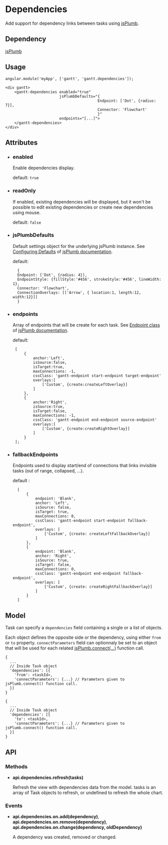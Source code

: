 # Dependencies

Add support for dependency links between tasks using [jsPlumb](https://jsplumbtoolkit.com/).

## Dependency

[jsPlumb](https://jsplumbtoolkit.com/)

## Usage

    angular.module('myApp', ['gantt', 'gantt.dependencies']);

<!-- -->

    <div gantt>
        <gantt-dependencies enabled="true"
                            jsPlumbDefaults="{
                                             Endpoint: ['Dot', {radius: 7}],
                                             Connector: 'Flowchart'
                                             }"
                            endpoints="[...]">
        </gantt-dependencies>
    </div>


## Attributes

- ### enabled

    Enable dependencies display.

    default: `true`

- ### readOnly

    If enabled, existing dependencies will be displayed, but it won't be possible to edit existing dependencies or 
    create new dependencies using mouse.
    
    default: `false`

- ### jsPlumbDefaults

    Default settings object for the underlying jsPlumb instance. See 
    [Configuring Defaults](https://jsplumbtoolkit.com/community/doc/defaults.html) of 
    [jsPlumb documentation](https://jsplumbtoolkit.com/community/doc/home.html).
    
    default: 

        {
        Endpoint: ['Dot', {radius: 4}],
        EndpointStyle: {fillStyle:'#456', strokeStyle:'#456', lineWidth: 1},
        Connector: 'Flowchart',
        ConnectionOverlays: [['Arrow', { location:1, length:12, width:12}]]
        }

- ### endpoints

    Array of endpoints that will be create for each task. See
    [Endpoint class](https://jsplumbtoolkit.com/community/apidocs/classes/Endpoint.html) of 
    [jsPlumb documentation](https://jsplumbtoolkit.com/community/doc/home.html).

    default:

       [
           {
               anchor:'Left',
               isSource:false,
               isTarget:true,
               maxConnections: -1,
               cssClass: 'gantt-endpoint start-endpoint target-endpoint'
               overlays:[
                   ['Custom', {create:createLeftOverlay}]
               ]
           },
           {
               anchor:'Right',
               isSource:true,
               isTarget:false,
               maxConnections: -1,
               cssClass: 'gantt-endpoint end-endpoint source-endpoint'
               overlays:[
                   ['Custom', {create:createRightOverlay}]
               ]
           }
       ];

- ### fallbackEndpoints

    Endpoints used to display start/end of connections that links invisible tasks (out of range, collapsed, ...).
    
    default : 

        [
            {
                endpoint: 'Blank',
                anchor: 'Left',
                isSource: false,
                isTarget: true,
                maxConnections: 0,
                cssClass: 'gantt-endpoint start-endpoint fallback-endpoint',
                overlays: [
                    ['Custom', {create: createLeftFallbackOverlay}]
                ]
            },
            {
                endpoint: 'Blank',
                anchor: 'Right',
                isSource: true,
                isTarget: false,
                maxConnections: 0,
                cssClass: 'gantt-endpoint end-endpoint fallback-endpoint',
                overlays: [
                    ['Custom', {create: createRightFallbackOverlay}]
                ]
            }
        ]



## Model

Task can specify a `dependencies` field containing a single or a list of objects.

Each object defines the opposite side or the dependency, using either `from` or `to` property. `connectParameters` field
can optionnaly be set to an object that will be used for each related 
[jsPlumb.connect(...)](https://jsplumbtoolkit.com/community/doc/connections.html#programmatic) function call.

    {
      ...
      // Inside Task object
      'dependencies': [{
        'from': <taskId>,
        'connectParameters': {...} // Parameters given to jsPlumb.connect() function call.
      }]
    }

    {
      ...
      // Inside Task object
      'dependencies': [{
        'to': <taskId>,
        'connectParameters': {...} // Parameters given to jsPlumb.connect() function call.
      }]
    }

## API

### Methods
    
- **api.dependencies.refresh(tasks)**

  Refresh the view with dependencies data from the model.
  tasks is an array of Task objects to refresh, or undefined to refresh the whole chart.

### Events

- **api.dependencies.on.add(dependency)**, **api.dependencies.on.remove(dependency)**, **api.dependencies.on.change(dependency, oldDependency)**

  A dependency was created, removed or changed.
